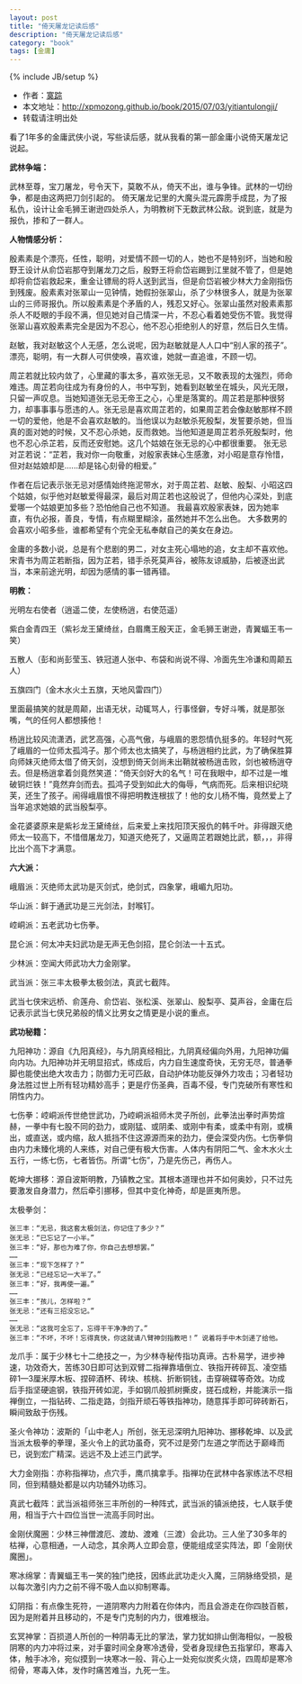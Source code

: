 ```yaml
---
layout: post
title: "倚天屠龙记读后感"
description: "倚天屠龙记读后感"
category: "book"
tags: [金庸]
---
```

{% include JB/setup %}

*	作者：<a href="http://weibo.com/xpmozong" target="blank">寞踪</a>
*	本文地址：http://xpmozong.github.io/book/2015/07/03/yitiantulongji/
*	转载请注明出处

看了1年多的金庸武侠小说，写些读后感，就从我看的第一部金庸小说倚天屠龙记说起。

**武林争端：**

武林至尊，宝刀屠龙，号令天下，莫敢不从，倚天不出，谁与争锋。武林的一切纷争，都是由这两把刀剑引起的。
倚天屠龙记里的大魔头混元霹雳手成昆，为了报私仇，设计让金毛狮王谢逊四处杀人，为明教树下无数武林公敌。说到底，就是为报仇，掺和了一群人。

**人物情感分析：**

殷素素是个漂亮，任性，聪明，对爱情不顾一切的人，她也不是特别坏，当她和殷野王设计从俞岱岩那夺到屠龙刀之后，殷野王将俞岱岩踢到江里就不管了，但是她却将俞岱岩救起来，重金让镖局的将人送到武当，但是俞岱岩被少林大力金刚指伤到残废。殷素素对张翠山一见钟情，她假扮张翠山，杀了少林很多人，就是为张翠山的三师哥报仇。所以殷素素是个矛盾的人，残忍又好心。张翠山虽然对殷素素那杀人不眨眼的手段不满，但见她对自己情深一片，不忍心看着她受伤不管。我觉得张翠山喜欢殷素素完全是因为不忍心，他不忍心拒绝别人的好意，然后日久生情。

赵敏，我对赵敏这个人无感，怎么说呢，因为赵敏就是人人口中“别人家的孩子”。漂亮，聪明，有一大群人可供使唤，喜欢谁，她就一直追谁，不顾一切。

周芷若就比较内敛了，心里藏的事太多，喜欢张无忌，又不敢表现的太强烈，师命难违。周芷若向往成为有身份的人，书中写到，她看到赵敏坐在城头，风光无限，只留一声叹息。当她知道张无忌无帝王之心，心里是落寞的。周芷若是那种很努力，却事事事与愿违的人。张无忌是喜欢周芷若的，如果周芷若会像赵敏那样不顾一切的爱他，他是不会喜欢赵敏的。当他误以为赵敏杀死殷梨，发誓要杀她，但当真的面对她的时候，又不忍心杀她，反而救她。当他知道是周芷若杀死殷梨时，他也不忍心杀芷若，反而还安慰她。这几个姑娘在张无忌的心中都很重要。
张无忌对芷若说：“芷若，我对你一向敬重，对殷家表妹心生感激，对小昭是意存怜惜，但对赵姑娘却是......却是铭心刻骨的相爱。”

作者在后记表示张无忌对感情始终拖泥带水，对于周芷若、赵敏、殷梨、小昭这四个姑娘，似乎他对赵敏爱得最深，最后对周芷若也这般说了，但他内心深处，到底爱哪一个姑娘更加多些？恐怕他自己也不知道。
我最喜欢殷家表妹，因为她率直，有仇必报，善良，专情，有点糊里糊涂，虽然她并不怎么出色。
大多数男的会喜欢小昭多些，谁都希望有个完全无私奉献自己的美女在身边。

金庸的多数小说，总是有个悲剧的男二，对女主死心塌地的追，女主却不喜欢他。宋青书为周芷若断指，因为芷若，错手杀死莫声谷，被陈友谅威胁，后被逐出武当，本来前途光明，却因为感情的事一错再错。

**明教：**

光明左右使者（逍遥二使，左使杨逍，右使范遥）

紫白金青四王（紫衫龙王黛绮丝，白眉鹰王殷天正，金毛狮王谢逊，青翼蝠王韦一笑）

五散人（彭和尚彭莹玉、铁冠道人张中、布袋和尚说不得、冷面先生冷谦和周颠五人）

五旗四门（金木水火土五旗，天地风雷四门）

里面最搞笑的就是周颠，出语无状，动辄骂人，行事怪僻，专好斗嘴，就是那张嘴，气的任何人都想揍他！

杨逍比较风流潇洒，武艺高强，心高气傲，与峨眉的恩怨情仇挺多的。年轻时气死了峨眉的一位师太孤鸿子。那个师太也太搞笑了，与杨逍相约比武，为了确保胜算向师妹灭绝师太借了倚天剑，没想到倚天剑尚未出鞘就被杨逍击败，剑也被杨逍夺去。但是杨逍拿着剑竟然笑道：“倚天剑好大的名气！可在我眼中，却不过是一堆破铜烂铁！”竟然弃剑而去。孤鸿子受到如此大的侮辱，气病而死。后来相识纪晓芙，还生了孩子。闹得峨眉恨不得把明教连根拔了！他的女儿杨不悔，竟然爱上了当年追求她娘的武当殷梨亭。

金花婆婆原来是紫衫龙王黛绮丝，后来爱上来找阳顶天报仇的韩千叶。非得跟灭绝师太一较高下，不惜借屠龙刀，知道灭绝死了，又逼周芷若跟她比武，额，，，非得比出个高下才满意。

**六大派：**

峨眉派：灭绝师太武功是灭剑式，绝剑式，四象掌，峨嵋九阳功。

华山派：鲜于通武功是三光剑法，封喉钉。

崆峒派：五老武功七伤拳。

昆仑派：何太冲夫妇武功是无声无色剑招，昆仑剑法一十五式。

少林派：空闻大师武功大力金刚掌。

武当派：张三丰太极拳太极剑法，真武七截阵。

武当七侠宋远桥、俞莲舟、俞岱岩、张松溪、张翠山、殷梨亭、莫声谷，金庸在后记表示武当七侠兄弟般的情义比男女之情更是小说的重点。

**武功秘籍：**

九阳神功：源自《九阳真经》，与九阴真经相比，九阴真经偏向外用，九阳神功偏向内功。九阳神功并无明显招式，练成后，内力自生速度奇快，无穷无尽，普通拳脚也能使出绝大攻击力；防御力无可匹敌，自动护体功能反弹外力攻击；习者轻功身法胜过世上所有轻功精妙高手；更是疗伤圣典，百毒不侵，专门克破所有寒性和阴性内力。

七伤拳：崆峒派传世绝世武功，乃崆峒派祖师木灵子所创，此拳法出拳时声势煊赫，一拳中有七股不同的劲力，或刚猛、或阴柔、或刚中有柔，或柔中有刚，或横出，或直送，或内缩，敌人抵挡不住这源源而来的劲力，便会深受内伤。七伤拳倘由内力未臻化境的人来练，对自己便有极大伤害。人体内有阴阳二气、金木水火土五行，一练七伤，七者皆伤。所谓“七伤”，乃是先伤己，再伤人。

乾坤大挪移：源自波斯明教，乃镇教之宝。其根本道理也并不如何奥妙，只不过先要激发自身潜力，然后牵引挪移，但其中变化神奇，却是匪夷所思。

太极拳剑：

    张三丰：“无忌，我这套太极剑法，你记住了多少？”
    张无忌：“已忘记了一小半。”
    张三丰：“好，那也为难了你，你自己去想想罢。”
    ……
    张三丰：“现下怎样了？”
    张无忌：“已经忘记一大半了。”
    张三丰：“好，我再使一遍。”
    ……
    张三丰：“孩儿，怎样啦？”
    张无忌：“还有三招没忘记。”
    ……
    张无忌：“这我可全忘了，忘得干干净净的了。”
    张三丰：“不坏，不坏！忘得真快，你这就请八臂神剑指教吧！” 说着将手中木剑递了给他。

龙爪手：属于少林七十二绝技之一，为少林寺秘传指功真谛。古朴易学，进步神速，功效奇大，苦练30日即可达到双臂二指禅靠墙倒立、铁指开砖碎瓦、凌空插碎1—3厘米厚木板、捏碎酒杯、砖块、核桃、折断铜钱，击穿碗碟等奇效。功成后手指坚硬逾钢，铁指开砖如泥，手如钢爪般抓树撕皮，搓石成粉，并能演示一指禅倒立，一指钻砖、二指走路，剑指开顽石等铁指神功，随意挥手即可碎砖断石，瞬间致敌于伤残。

圣火令神功：波斯的「山中老人」所创，张无忌深明九阳神功、挪移乾坤、以及武当派太极拳的拳理，圣火令上的武功虽奇，究不过是旁门左道之学而达于巅峰而已，说到宏广精深。远远不及上述三门武学。

大力金刚指：亦称指禅功，点穴手，鹰爪擒拿手。指禅功在武林中各家练法不尽相同，但到精髓处都是以内功辅外功练习。

真武七截阵：武当派祖师张三丰所创的一种阵式，武当派的镇派绝技，七人联手使用，相当于六十四位当世一流高手同时出。

金刚伏魔圈：少林三神僧渡厄、渡劫、渡难（三渡）会此功。三人坐了30多年的枯禅，心意相通，一人动念，其余两人立即会意，便能组成坚实阵法，即「金刚伏魔圈」。

寒冰绵掌：青翼蝠王韦一笑的独门绝技，因练此武功走火入魔，三阴脉络受损，是以每次激引内力之前不得不吸人血以抑制寒毒。

幻阴指：有点像生死符，一道阴寒内力附着在你体内，而且会游走在你四肢百骸，因为是附着并且移动的，不是专门克制的内力，很难根治。

玄冥神掌：百损道人所创的一种阴毒无比的掌法，掌力犹如排山倒海相似，一股极阴寒的内力冲将过来，对手霎时间全身寒冷透骨，受者身现绿色五指掌印，寒毒入体，触手冰冷，宛似摸到一块寒冰一般、背心上一处宛似炭炙火烧，四周却是寒冷彻骨，寒毒入体，发作时痛苦难当，九死一生。